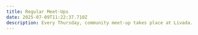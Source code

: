 ```yaml
---
title: Regular Meet-Ups
date: 2025-07-09T11:22:37.710Z
description: Every Thursday, community meet-up takes place at Livada.
---
```

